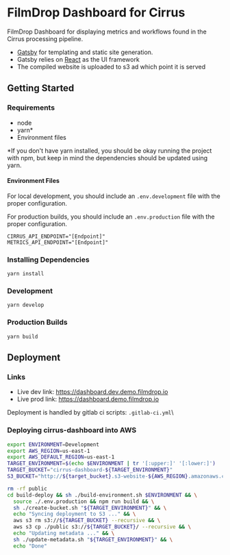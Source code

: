 # FilmDrop Dashboard for Cirrus

FilmDrop Dashboard for displaying metrics and workflows found in the Cirrus processing pipeline.

- [Gatsby](https://www.gatsbyjs.org/) for templating and static site generation.
- Gatsby relies on [React](https://reactjs.org/) as the UI framework
- The compiled website is uploaded to s3 ad which point it is served

## Getting Started

### Requirements

- node
- yarn*
- Environment files

*If you don't have yarn installed, you should be okay running the project with npm, but keep in mind the dependencies should be updated using yarn.

#### Environment Files

For local development, you should include an `.env.development` file with the proper configuration.

For production builds, you should include an `.env.production` file with the proper configuration.

```
CIRRUS_API_ENDPOINT="[Endpoint]"
METRICS_API_ENDPOINT="[Endpoint]"
```

### Installing Dependencies

```
yarn install
```

### Development

```
yarn develop
```

### Production Builds

```
yarn build
```

## Deployment

### Links

- Live dev link: <https://dashboard.dev.demo.filmdrop.io>
- Live prod link: <https://dashboard.demo.filmdrop.io>

Deployment is handled by gitlab ci scripts: `.gitlab-ci.yml`\

### Deploying cirrus-dashboard into AWS

```bash
export ENVIRONMENT=Development
export AWS_REGION=us-east-1
export AWS_DEFAULT_REGION=us-east-1
TARGET_ENVIRONMENT=$(echo $ENVIRONMENT | tr '[:upper:]' '[:lower:]')
TARGET_BUCKET="cirrus-dashboard-${TARGET_ENVIRONMENT}"
S3_BUCKET="http://${target_bucket}.s3-website-${AWS_REGION}.amazonaws.com"

rm -rf public
cd build-deploy && sh ./build-environment.sh $ENVIRONMENT && \
  source ./.env.production && npm run build && \
  sh ./create-bucket.sh "${TARGET_ENVIRONMENT}" && \
  echo "Syncing deployment to S3 ..." && \
  aws s3 rm s3://${TARGET_BUCKET} --recursive && \
  aws s3 cp ./public s3://${TARGET_BUCKET}/ --recursive && \
  echo "Updating metadata ..." && \
  sh ./update-metadata.sh "${TARGET_ENVIRONMENT}" && \
  echo "Done"
```

